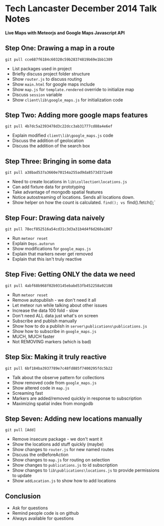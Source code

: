 # Tech Lancaster December 2014 Talk Notes
#### Live Maps with Meteorjs and Google Maps Javascript API

## Step One: Drawing a map in a route
`git pull cce687f6184c60320c59b28374819b69e1bb1389`

* List packages used in project
* Briefly discuss project folder structure
* Show `router.js` to discuss routing
* Show `main.html` for google maps include
* Show `map.js` for `template.rendered` override to initialize map
* Discuss `session` variable
* Show `client\lib\google_maps.js` for initialization code

## Step Two: Adding more google maps features
`git pull 4b7dc5a2393478d3c22dcc3ab31777cd88a4e6ef`

* Explain modified `client\lib\google_maps.js` code
* Discuss the addition of geolocation
* Discuss the addition of the search box

## Step Three: Bringing in some data
`git pull a38bad537a3660e70154a255ad9da8573d372a40`

* Need to create locations in `lib\collection\locations.js`
* Can add fixture data for prototyping
* Take advantage of mongodb spatial features
* Notice autostreaming of locations.  Sends all locations down.
* Show helper on how the count is calculated.  `find(); vs `find().fetch();`

## Step Four: Drawing data naively
`git pull 78ecf852516a54cd31c3d3a31b4d4f6d268a1867`

* Run `meteor reset`
* Explain `Deps.autorun`
* Show modifications for `google_maps.js`
* Explain that markers never get removed
* Explain that this isn't truly reactive

## Step Five: Getting ONLY the data we need
`git pull 4abf68b968f02b93145ebabd53fb452258a92188`

* Run `meteor reset`
* Remove autopublish - we don't need it all
* Let meteor run while talking about other issues
* Increase the data 100 fold - slow
* Don't need ALL data just what's on screen
* Subscribe and publish manually
* Show how to do a publish in `server\publications\publications.js`
* Show how to subscribe in `google_maps.js`
* MUCH, MUCH faster
* Not REMOVING markers (which is bad)

## Step Six: Making it truly reactive
`git pull 6bf184ba3937789e7c48fd885f7400295fdc5b22`

* Talk about the observe pattern for collections
* Show removed code from `google_maps.js`
* Show altered code in `map.js`
* Screaming fast
* Markers are added/removed quickly in response to subscription
* Maximizing spatial index from mongodb

## Step Seven: Adding new locations manually
`git pull [Add]`

* Remove insecure package - we don't want it
* Show the locations add stuff quickly (maybe)
* Show changes to `router.js` for new named routes
* Discuss the onBeforeAction
* Show changes to `map.js` for routing on selection
* Show changes to `publications.js` to id subscription
* Show changes to `lib\publications\locations.js` to provide permissions to update
* Show `addLocation.js` to show how to add locations

## Conclusion

* Ask for questions
* Remind people code is on github
* Always available for questions
